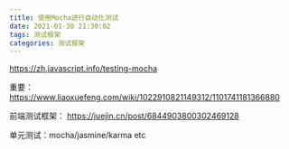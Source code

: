 ```yaml
---
title: 使用Mocha进行自动化测试
date: 2021-01-30 21:30:02
tags: 测试框架
categories: 测试框架
---
```


https://zh.javascript.info/testing-mocha

重要：
https://www.liaoxuefeng.com/wiki/1022910821149312/1101741181366880

前端测试框架：
https://juejin.cn/post/6844903800302469128


单元测试：mocha/jasmine/karma etc
